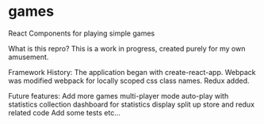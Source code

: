 # games

React Components for playing simple games

What is this repro?
    This is a work in progress, created purely for my own amusement. 

Framework History:
    The application began with create-react-app. 
    Webpack was modified webpack for locally scoped css class names.
    Redux added.

Future features:
    Add more games
    multi-player mode
    auto-play with statistics collection
    dashboard for statistics display
    split up store and redux related code
    Add some tests
    etc...
